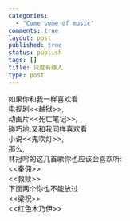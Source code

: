```yaml
--- 
categories: 
  - "Come some of music"
comments: true
layout: post
published: true
status: publish
tags: []
title: 只度有缘人
type: post
---
```

<div id="msgcns!5F971C000415D85F!526" class="bvMsg"><div>
<div>如果你和我一样喜欢看</div>
<div>电视剧<<越狱>>,</div>
<div>动画片<<死亡笔记>>,</div>
<div>碰巧地,又和我同样喜欢看</div>
<div>小说<<鬼吹灯>>,</div>
<div>那么,</div>
<div>林冠吟的这几首歌你也应该会喜欢听:</div>
<div><<秦佣>></div>
<div><<救赎>></div>
<div>下面两个你也不能放过</div>
<div><<梁祝>></div>
<div><<红色木乃伊>></div>
</div></div>
